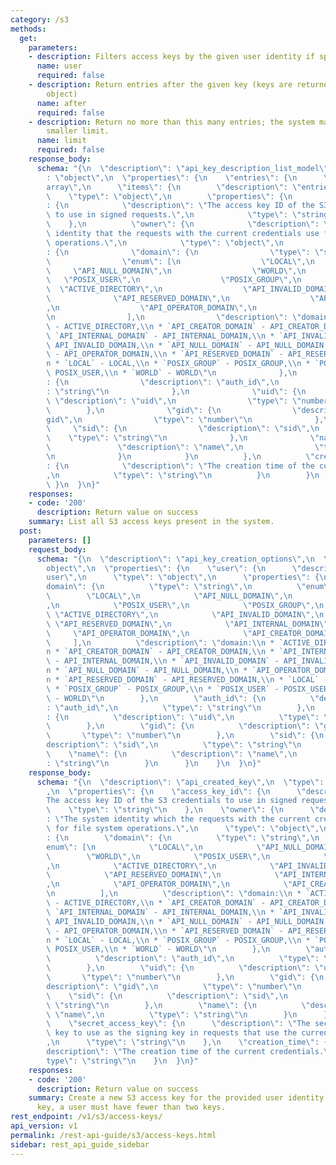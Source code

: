 ```yaml
---
category: /s3
methods:
  get:
    parameters:
    - description: Filters access keys by the given user identity if specified.
      name: user
      required: false
    - description: Return entries after the given key (keys are returned in the paging
        object)
      name: after
      required: false
    - description: Return no more than this many entries; the system may choose a
        smaller limit.
      name: limit
      required: false
    response_body:
      schema: "{\n  \"description\": \"api_key_description_list_model\",\n  \"type\"\
        : \"object\",\n  \"properties\": {\n    \"entries\": {\n      \"type\": \"\
        array\",\n      \"items\": {\n        \"description\": \"entries\",\n    \
        \    \"type\": \"object\",\n        \"properties\": {\n          \"access_key_id\"\
        : {\n            \"description\": \"The access key ID of the S3 credentials\
        \ to use in signed requests.\",\n            \"type\": \"string\"\n      \
        \    },\n          \"owner\": {\n            \"description\": \"The system\
        \ identity that the requests with the current credentials use for file system\
        \ operations.\",\n            \"type\": \"object\",\n            \"properties\"\
        : {\n              \"domain\": {\n                \"type\": \"string\",\n\
        \                \"enum\": [\n                  \"LOCAL\",\n             \
        \     \"API_NULL_DOMAIN\",\n                  \"WORLD\",\n               \
        \   \"POSIX_USER\",\n                  \"POSIX_GROUP\",\n                \
        \  \"ACTIVE_DIRECTORY\",\n                  \"API_INVALID_DOMAIN\",\n    \
        \              \"API_RESERVED_DOMAIN\",\n                  \"API_INTERNAL_DOMAIN\"\
        ,\n                  \"API_OPERATOR_DOMAIN\",\n                  \"API_CREATOR_DOMAIN\"\
        \n                ],\n                \"description\": \"domain:\\n * `ACTIVE_DIRECTORY`\
        \ - ACTIVE_DIRECTORY,\\n * `API_CREATOR_DOMAIN` - API_CREATOR_DOMAIN,\\n *\
        \ `API_INTERNAL_DOMAIN` - API_INTERNAL_DOMAIN,\\n * `API_INVALID_DOMAIN` -\
        \ API_INVALID_DOMAIN,\\n * `API_NULL_DOMAIN` - API_NULL_DOMAIN,\\n * `API_OPERATOR_DOMAIN`\
        \ - API_OPERATOR_DOMAIN,\\n * `API_RESERVED_DOMAIN` - API_RESERVED_DOMAIN,\\\
        n * `LOCAL` - LOCAL,\\n * `POSIX_GROUP` - POSIX_GROUP,\\n * `POSIX_USER` -\
        \ POSIX_USER,\\n * `WORLD` - WORLD\"\n              },\n              \"auth_id\"\
        : {\n                \"description\": \"auth_id\",\n                \"type\"\
        : \"string\"\n              },\n              \"uid\": {\n               \
        \ \"description\": \"uid\",\n                \"type\": \"number\"\n      \
        \        },\n              \"gid\": {\n                \"description\": \"\
        gid\",\n                \"type\": \"number\"\n              },\n         \
        \     \"sid\": {\n                \"description\": \"sid\",\n            \
        \    \"type\": \"string\"\n              },\n              \"name\": {\n \
        \               \"description\": \"name\",\n                \"type\": \"string\"\
        \n              }\n            }\n          },\n          \"creation_time\"\
        : {\n            \"description\": \"The creation time of the current credentials.\"\
        ,\n            \"type\": \"string\"\n          }\n        }\n      }\n   \
        \ }\n  }\n}"
    responses:
    - code: '200'
      description: Return value on success
    summary: List all S3 access keys present in the system.
  post:
    parameters: []
    request_body:
      schema: "{\n  \"description\": \"api_key_creation_options\",\n  \"type\": \"\
        object\",\n  \"properties\": {\n    \"user\": {\n      \"description\": \"\
        user\",\n      \"type\": \"object\",\n      \"properties\": {\n        \"\
        domain\": {\n          \"type\": \"string\",\n          \"enum\": [\n    \
        \        \"LOCAL\",\n            \"API_NULL_DOMAIN\",\n            \"WORLD\"\
        ,\n            \"POSIX_USER\",\n            \"POSIX_GROUP\",\n           \
        \ \"ACTIVE_DIRECTORY\",\n            \"API_INVALID_DOMAIN\",\n           \
        \ \"API_RESERVED_DOMAIN\",\n            \"API_INTERNAL_DOMAIN\",\n       \
        \     \"API_OPERATOR_DOMAIN\",\n            \"API_CREATOR_DOMAIN\"\n     \
        \     ],\n          \"description\": \"domain:\\n * `ACTIVE_DIRECTORY` - ACTIVE_DIRECTORY,\\\
        n * `API_CREATOR_DOMAIN` - API_CREATOR_DOMAIN,\\n * `API_INTERNAL_DOMAIN`\
        \ - API_INTERNAL_DOMAIN,\\n * `API_INVALID_DOMAIN` - API_INVALID_DOMAIN,\\\
        n * `API_NULL_DOMAIN` - API_NULL_DOMAIN,\\n * `API_OPERATOR_DOMAIN` - API_OPERATOR_DOMAIN,\\\
        n * `API_RESERVED_DOMAIN` - API_RESERVED_DOMAIN,\\n * `LOCAL` - LOCAL,\\n\
        \ * `POSIX_GROUP` - POSIX_GROUP,\\n * `POSIX_USER` - POSIX_USER,\\n * `WORLD`\
        \ - WORLD\"\n        },\n        \"auth_id\": {\n          \"description\"\
        : \"auth_id\",\n          \"type\": \"string\"\n        },\n        \"uid\"\
        : {\n          \"description\": \"uid\",\n          \"type\": \"number\"\n\
        \        },\n        \"gid\": {\n          \"description\": \"gid\",\n   \
        \       \"type\": \"number\"\n        },\n        \"sid\": {\n          \"\
        description\": \"sid\",\n          \"type\": \"string\"\n        },\n    \
        \    \"name\": {\n          \"description\": \"name\",\n          \"type\"\
        : \"string\"\n        }\n      }\n    }\n  }\n}"
    response_body:
      schema: "{\n  \"description\": \"api_created_key\",\n  \"type\": \"object\"\
        ,\n  \"properties\": {\n    \"access_key_id\": {\n      \"description\": \"\
        The access key ID of the S3 credentials to use in signed requests.\",\n  \
        \    \"type\": \"string\"\n    },\n    \"owner\": {\n      \"description\"\
        : \"The system identity which the requests with the current credentials use\
        \ for file system operations.\",\n      \"type\": \"object\",\n      \"properties\"\
        : {\n        \"domain\": {\n          \"type\": \"string\",\n          \"\
        enum\": [\n            \"LOCAL\",\n            \"API_NULL_DOMAIN\",\n    \
        \        \"WORLD\",\n            \"POSIX_USER\",\n            \"POSIX_GROUP\"\
        ,\n            \"ACTIVE_DIRECTORY\",\n            \"API_INVALID_DOMAIN\",\n\
        \            \"API_RESERVED_DOMAIN\",\n            \"API_INTERNAL_DOMAIN\"\
        ,\n            \"API_OPERATOR_DOMAIN\",\n            \"API_CREATOR_DOMAIN\"\
        \n          ],\n          \"description\": \"domain:\\n * `ACTIVE_DIRECTORY`\
        \ - ACTIVE_DIRECTORY,\\n * `API_CREATOR_DOMAIN` - API_CREATOR_DOMAIN,\\n *\
        \ `API_INTERNAL_DOMAIN` - API_INTERNAL_DOMAIN,\\n * `API_INVALID_DOMAIN` -\
        \ API_INVALID_DOMAIN,\\n * `API_NULL_DOMAIN` - API_NULL_DOMAIN,\\n * `API_OPERATOR_DOMAIN`\
        \ - API_OPERATOR_DOMAIN,\\n * `API_RESERVED_DOMAIN` - API_RESERVED_DOMAIN,\\\
        n * `LOCAL` - LOCAL,\\n * `POSIX_GROUP` - POSIX_GROUP,\\n * `POSIX_USER` -\
        \ POSIX_USER,\\n * `WORLD` - WORLD\"\n        },\n        \"auth_id\": {\n\
        \          \"description\": \"auth_id\",\n          \"type\": \"string\"\n\
        \        },\n        \"uid\": {\n          \"description\": \"uid\",\n   \
        \       \"type\": \"number\"\n        },\n        \"gid\": {\n          \"\
        description\": \"gid\",\n          \"type\": \"number\"\n        },\n    \
        \    \"sid\": {\n          \"description\": \"sid\",\n          \"type\":\
        \ \"string\"\n        },\n        \"name\": {\n          \"description\":\
        \ \"name\",\n          \"type\": \"string\"\n        }\n      }\n    },\n\
        \    \"secret_access_key\": {\n      \"description\": \"The secret access\
        \ key to use as the signing key in requests that use the current credentials.\"\
        ,\n      \"type\": \"string\"\n    },\n    \"creation_time\": {\n      \"\
        description\": \"The creation time of the current credentials.\",\n      \"\
        type\": \"string\"\n    }\n  }\n}"
    responses:
    - code: '200'
      description: Return value on success
    summary: Create a new S3 access key for the provided user identity. To add a new
      key, a user must have fewer than two keys.
rest_endpoint: /v1/s3/access-keys/
api_version: v1
permalink: /rest-api-guide/s3/access-keys.html
sidebar: rest_api_guide_sidebar
---
```

